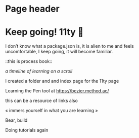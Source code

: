 # Page header

# Keep going! 11ty 🦑
I don’t know what a package.json is, it is alien to me and feels uncomfortable, I keep going, it will become familiar.

::this is process book::

_a timeline of learning on a scroll_

I created a folder and and index page for the 11ty page

Learning the  Pen tool at https://bezier.method.ac/

this can be a resource of links also

« immers yourself in what you are learning »

Bear, build

Doing tutorials again 
